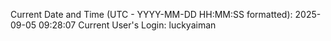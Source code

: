 Current Date and Time (UTC - YYYY-MM-DD HH:MM:SS formatted): 2025-09-05 09:28:07
Current User's Login: luckyaiman
